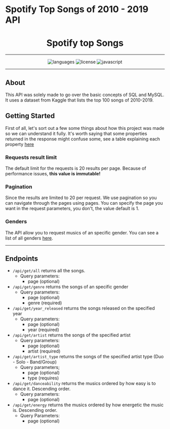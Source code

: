 # Spotify Top Songs of 2010 - 2019 API

<div align="center">

# Spotify top Songs
***
![languages](https://img.shields.io/github/languages/count/devEdu-web/spotify-top-songs)
![license](https://img.shields.io/badge/license-MIT-green)
![javascript](https://img.shields.io/github/languages/top/devEdu-web/spotify-top-songs)

</div>

***

## About
This API was solely made to go over the basic concepts of SQL and MySQL. It uses a dataset from Kaggle that lists the top 100 songs of 2010-2019.

## Getting Started
First of all, let's sort out a few some things about how this project was made so we can understand it fully. It's worth saying that some properties returned in the response might confuse some, see a table explaining each property [here](./properties.md)

### Requests result limit
The default limit for the requests is 20 results per page. Because of performance issues, **this value is immutable!**

### Pagination
Since the results are limited to 20 per request. We use pagination so you can navigate through the pages using pages. You can specify the page you want in the request parameters, you don't, the value default is 1.

### Genders
The API allow you to request musics of an specific gender. You can see a list of all genders [here](./genders.md).

***

## Endpoints

* `/api/get/all` returns all the songs. 
  * Query parameters:
    * page (optional)
* `/api/get/genre` returns the songs of an specific gender
  * Query parameters:
    * page (optional)
    * genre (required)
* `/api/get/year_released` returns the songs released on the specified year
  * Query parameters:
    * page (optional)
    * year (required)
* `/api/get/artist` returns the songs of the specified artist
  * Query parameters:
    * page (optional)
    * artist (required)
* `/api/get/artist_type` returns the songs of the specified artist type (Duo - Solo - Band/Group)
  * Query parameters;
    * page (optional)
    * type (requires)
* `/api/get/danceability` returns the musics ordered by how easy is to dance it. Descending order.
  * Query parameters:
    * page (optional)
* `/api/get/energy` returns the musics ordered by how energetic the music is. Descending order.
  * Query Parameters:
    * page (optional)